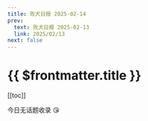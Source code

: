 ```yaml
---
title: 败犬日报 2025-02-14
prev:
  text: 败犬日报 2025-02-13
  link: 2025/02/13
next: false
---
```


# {{ $frontmatter.title }}

[[toc]]

今日无话题收录 :kissing_heart:
